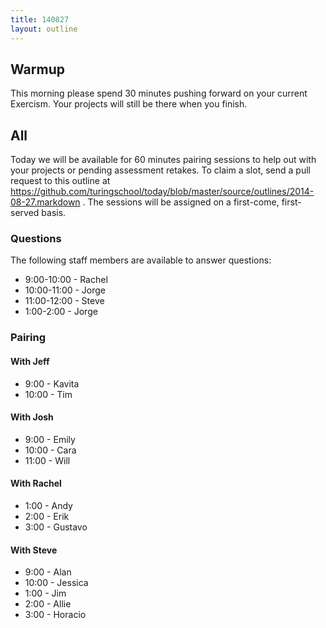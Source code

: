 ```yaml
---
title: 140827
layout: outline
---
```


## Warmup

This morning please spend 30 minutes pushing forward on your current Exercism.
Your projects will still be there when you finish.

## All

Today we will be available for 60 minutes pairing sessions to help out with your projects or pending assessment retakes. To claim a slot, send a pull request to this outline at https://github.com/turingschool/today/blob/master/source/outlines/2014-08-27.markdown . The sessions will be assigned on a first-come, first-served basis.

### Questions

The following staff members are available to answer questions:

* 9:00-10:00 - Rachel
* 10:00-11:00 - Jorge
* 11:00-12:00 - Steve
* 1:00-2:00 - Jorge

### Pairing

#### With Jeff

* 9:00 - Kavita
* 10:00 - Tim

#### With Josh

* 9:00 - Emily
* 10:00 - Cara
* 11:00 - Will 

#### With Rachel

* 1:00 - Andy
* 2:00 - Erik
* 3:00 - Gustavo

#### With Steve

* 9:00 - Alan
* 10:00 - Jessica
* 1:00 - Jim
* 2:00 - Allie
* 3:00 - Horacio

